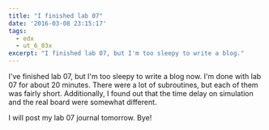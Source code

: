 ```yaml
---
title: "I finished lab 07"
date: '2016-03-08 23:15:17'
tags:
  - edx
  - ut_6_03x
excerpt: "I finished lab 07, but I'm too sleepy to write a blog."
---
```


I've finished lab 07, but I'm too sleepy to write a blog now. I'm done with lab 07 for about 20 minutes. There were a lot of subroutines, but each of them was fairly short. Additionally, I found out that the time delay on simulation and the real board were somewhat different.

I will post my lab 07 journal tomorrow. Bye!
